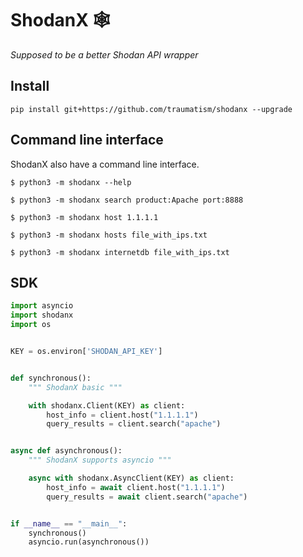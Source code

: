 # ShodanX 🕸
_Supposed to be a better Shodan API wrapper_

## Install

`pip install git+https://github.com/traumatism/shodanx --upgrade`


## Command line interface

ShodanX also have a command line interface.

```
$ python3 -m shodanx --help

$ python3 -m shodanx search product:Apache port:8888

$ python3 -m shodanx host 1.1.1.1

$ python3 -m shodanx hosts file_with_ips.txt

$ python3 -m shodanx internetdb file_with_ips.txt
```


## SDK

```py
import asyncio
import shodanx
import os


KEY = os.environ['SHODAN_API_KEY']


def synchronous():
    """ ShodanX basic """

    with shodanx.Client(KEY) as client:
        host_info = client.host("1.1.1.1")
        query_results = client.search("apache")


async def asynchronous():
    """ ShodanX supports asyncio """

    async with shodanx.AsyncClient(KEY) as client:
        host_info = await client.host("1.1.1.1")
        query_results = await client.search("apache")


if __name__ == "__main__":
    synchronous()
    asyncio.run(asynchronous())

```
